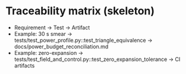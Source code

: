 # Traceability matrix (skeleton)

- Requirement → Test → Artifact
- Example: 30 s smear → tests/test_power_profile.py::test_triangle_equivalence → docs/power_budget_reconciliation.md
- Example: zero-expansion → tests/test_field_and_control.py::test_zero_expansion_tolerance → CI artifacts
